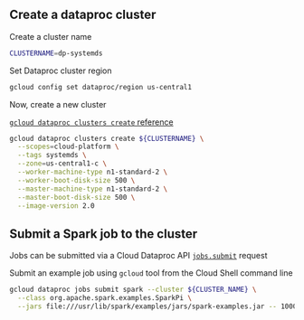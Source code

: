 <!--
{% comment %}
Licensed to the Apache Software Foundation (ASF) under one or more
contributor license agreements.  See the NOTICE file distributed with
this work for additional information regarding copyright ownership.
The ASF licenses this file to you under the Apache License, Version 2.0
(the "License"); you may not use this file except in compliance with
the License.  You may obtain a copy of the License at

http://www.apache.org/licenses/LICENSE-2.0

Unless required by applicable law or agreed to in writing, software
distributed under the License is distributed on an "AS IS" BASIS,
WITHOUT WARRANTIES OR CONDITIONS OF ANY KIND, either express or implied.
See the License for the specific language governing permissions and
limitations under the License.
{% endcomment %}
-->

## Create a dataproc cluster

Create a cluster name
```sh
CLUSTERNAME=dp-systemds
```

Set Dataproc cluster region
```sh
gcloud config set dataproc/region us-central1
```

Now, create a new cluster

[`gcloud dataproc clusters create` reference](https://cloud.google.com/sdk/gcloud/reference/dataproc/clusters/create)
```sh
gcloud dataproc clusters create ${CLUSTERNAME} \
  --scopes=cloud-platform \
  --tags systemds \
  --zone=us-central1-c \
  --worker-machine-type n1-standard-2 \
  --worker-boot-disk-size 500 \
  --master-machine-type n1-standard-2 \
  --master-boot-disk-size 500 \
  --image-version 2.0
```

## Submit a Spark job to the cluster

Jobs can be submitted via a Cloud Dataproc API
[`jobs.submit`](https://cloud.google.com/dataproc/docs/reference/rest/v1/projects.regions.jobs/submit) request

Submit an example job using `gcloud` tool from the Cloud Shell command line

```sh
gcloud dataproc jobs submit spark --cluster ${CLUSTER_NAME} \
  --class org.apache.spark.examples.SparkPi \
  --jars file:///usr/lib/spark/examples/jars/spark-examples.jar -- 1000
```
